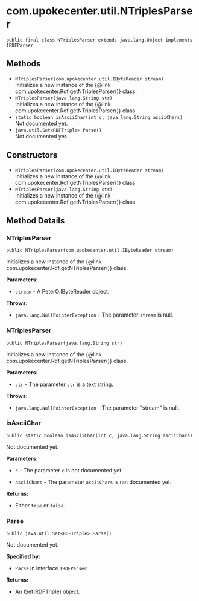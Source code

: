 # com.upokecenter.util.NTriplesParser

    public final class NTriplesParser extends java.lang.Object implements IRDFParser

## Methods

* `NTriplesParser​(com.upokecenter.util.IByteReader stream)`<br>
 Initializes a new instance of the {@link com.upokecenter.Rdf.getNTriplesParser()}
 class.
* `NTriplesParser​(java.lang.String str)`<br>
 Initializes a new instance of the {@link com.upokecenter.Rdf.getNTriplesParser()}
 class.
* `static boolean isAsciiChar​(int c,
           java.lang.String asciiChars)`<br>
 Not documented yet.
* `java.util.Set<RDFTriple> Parse()`<br>
 Not documented yet.

## Constructors

* `NTriplesParser​(com.upokecenter.util.IByteReader stream)`<br>
 Initializes a new instance of the {@link com.upokecenter.Rdf.getNTriplesParser()}
 class.
* `NTriplesParser​(java.lang.String str)`<br>
 Initializes a new instance of the {@link com.upokecenter.Rdf.getNTriplesParser()}
 class.

## Method Details

### NTriplesParser
    public NTriplesParser​(com.upokecenter.util.IByteReader stream)
Initializes a new instance of the {@link com.upokecenter.Rdf.getNTriplesParser()}
 class.

**Parameters:**

* <code>stream</code> - A PeterO.IByteReader object.

**Throws:**

* <code>java.lang.NullPointerException</code> - The parameter <code>stream</code> is null.

### NTriplesParser
    public NTriplesParser​(java.lang.String str)
Initializes a new instance of the {@link com.upokecenter.Rdf.getNTriplesParser()}
 class.

**Parameters:**

* <code>str</code> - The parameter <code>str</code> is a text string.

**Throws:**

* <code>java.lang.NullPointerException</code> - The parameter "stream" is null.

### isAsciiChar
    public static boolean isAsciiChar​(int c, java.lang.String asciiChars)
Not documented yet.

**Parameters:**

* <code>c</code> - The parameter <code>c</code> is not documented yet.

* <code>asciiChars</code> - The parameter <code>asciiChars</code> is not documented yet.

**Returns:**

* Either <code>true</code> or <code>false</code>.

### Parse
    public java.util.Set<RDFTriple> Parse()
Not documented yet.

**Specified by:**

* <code>Parse</code> in interface <code>IRDFParser</code>

**Returns:**

* An ISet(RDFTriple) object.
